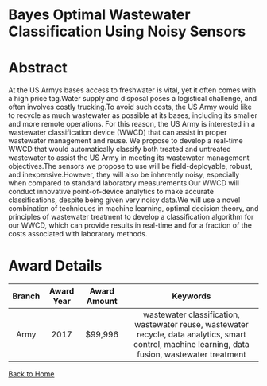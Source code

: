 
Bayes Optimal Wastewater Classification Using Noisy Sensors
===========================================================

# Abstract


At the US Armys bases access to freshwater is vital, yet it often comes with a high price tag.Water supply and disposal poses a logistical challenge, and often involves costly trucking.To avoid such costs, the US Army would like to recycle as much wastewater as possible at its bases, including its smaller and more remote operations. For this reason, the US Army is interested in a wastewater classification device (WWCD) that can assist in proper wastewater management and reuse. We propose to develop a real-time WWCD that would automatically classify both treated and untreated wastewater to assist the US Army in meeting its wastewater management objectives.The sensors we propose to use will be field-deployable, robust, and inexpensive.However, they will also be inherently noisy, especially when compared to standard laboratory measurements.Our WWCD will conduct innovative point-of-device analytics to make accurate classifications, despite being given very noisy data.We will use a novel combination of techniques in machine learning, optimal decision theory, and principles of wastewater treatment to develop a classification algorithm for our WWCD, which can provide results in real-time and for a fraction of the costs associated with laboratory methods.  

# Award Details

|Branch|Award Year|Award Amount|Keywords|
| :---: | :---: | :---: | :---: |
|Army|2017|$99,996|wastewater classification, wastewater reuse, wastewater recycle, data analytics, smart control, machine learning, data fusion, wastewater treatment|
  
  


[Back to Home](https://github.com/chrischow/dod_sbir_awards#1007)